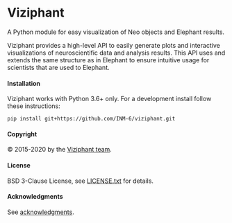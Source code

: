 # Viziphant

A Python module for easy visualization of Neo objects and Elephant results.

Viziphant provides a high-level API to easily generate plots and interactive visualizations of neuroscientific data and analysis results. This API uses and extends the same structure as in Elephant to ensure intuitive usage for scientists that are used to Elephant. 


#### Installation

Viziphant works with Python 3.6+ only. For a development install follow these instructions:

```
pip install git+https://github.com/INM-6/viziphant.git
```


#### Copyright
:copyright: 2015-2020 by the [Viziphant team](doc/authors.rst).

#### License
BSD 3-Clause License, see [LICENSE.txt](LICENSE.txt) for details.

#### Acknowledgments
See [acknowledgments](doc/acknowledgments.rst).
